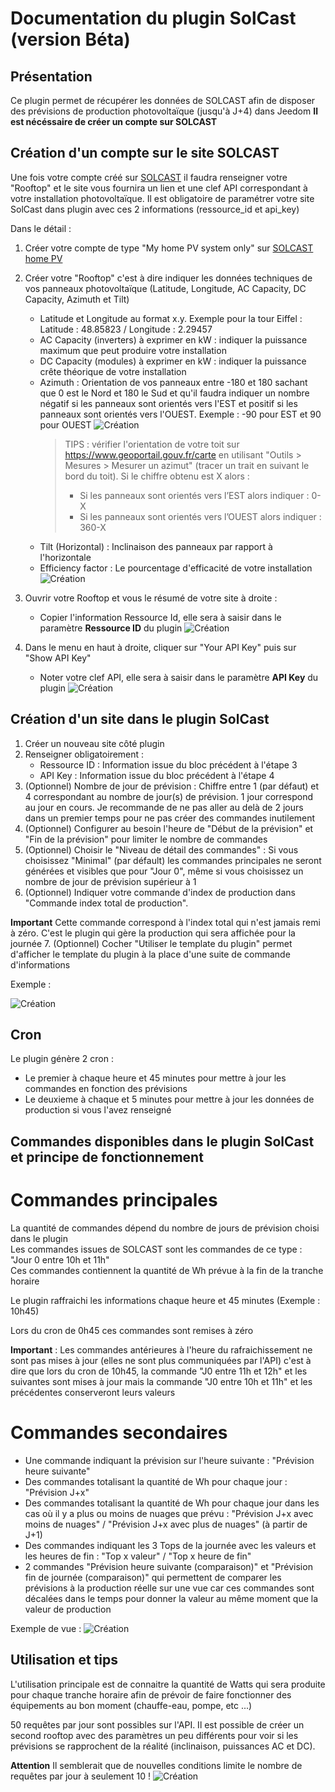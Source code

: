 # Documentation du plugin SolCast (version Béta)

## Présentation
Ce plugin permet de récupérer les données de SOLCAST afin de disposer des prévisions de production photovoltaïque (jusqu'à J+4) dans Jeedom
**Il est nécéssaire de créer un compte sur SOLCAST**

## Création d'un compte sur le site SOLCAST
Une fois votre compte créé sur [SOLCAST](https://solcast.com) il faudra renseigner votre "Rooftop" et le site vous fournira un lien et une clef API correspondant à votre installation photovoltaïque. Il est obligatoire de paramétrer votre site SolCast dans plugin avec ces 2 informations (ressource_id et api_key)

Dans le détail :
1. Créer votre compte de type "My home PV system only" sur [SOLCAST home PV](https://toolkit.solcast.com.au/register/hobbyist)
2. Créer votre "Rooftop" c'est à dire indiquer les données techniques de vos panneaux photovoltaïque (Latitude, Longitude, AC Capacity, DC Capacity, Azimuth et Tilt)
    - Latitude et Longitude au format x.y. Exemple pour la tour Eiffel : Latitude : 48.85823 / Longitude : 2.29457
    - AC Capacity (inverters) à exprimer en kW : indiquer la puissance maximum que peut produire votre installation
    - DC Capacity (modules) à exprimer en kW : indiquer la puissance crête théorique de votre installation
    - Azimuth : Orientation de vos panneaux entre -180 et 180 sachant que 0 est le Nord et 180 le Sud et qu'il faudra indiquer un nombre négatif si les panneaux sont orientés vers l'EST et positif si les panneaux sont orientés vers l'OUEST. Exemple : -90 pour EST et 90 pour OUEST
![Création](images/SolCast_Boussole.png)  
      > TIPS : vérifier l'orientation de votre toit sur https://www.geoportail.gouv.fr/carte en utilisant "Outils > Mesures > Mesurer un azimut" (tracer un trait en suivant le bord du toit). Si le chiffre obtenu est X alors : 
      > - Si les panneaux sont orientés vers l’EST alors indiquer : 0-X
      > - Si les panneaux sont orientés vers l’OUEST alors indiquer : 360-X
    - Tilt (Horizontal) : Inclinaison des panneaux par rapport à l'horizontale
    - Efficiency factor : Le pourcentage d'efficacité de votre installation
![Création](images/rooftop-site_creation.png)

3. Ouvrir votre Rooftop et vous le résumé de votre site à droite :    
    - Copier l'information Ressource Id, elle sera à saisir dans le paramètre **Ressource ID** du plugin
![Création](images/SolCast_Site_Summary.png)

4. Dans le menu en haut à droite, cliquer sur "Your API Key" puis sur "Show API Key"
    - Noter votre clef API, elle sera à saisir dans le paramètre **API Key** du plugin
![Création](images/SolCast_API_Key.png)


## Création d'un site dans le plugin SolCast
1. Créer un nouveau site côté plugin
2. Renseigner obligatoirement :
    - Ressource ID : Information issue du bloc précédent à l'étape 3
    - API Key : Information issue du bloc précédent à l'étape 4
3. (Optionnel) Nombre de jour de prévision : Chiffre entre 1 (par défaut) et 4 correspondant au nombre de jour(s) de prévision. 1 jour correspond au jour en cours. Je recommande de ne pas aller au delà de 2 jours dans un premier temps pour ne pas créer des commandes inutilement
4. (Optionnel) Configurer au besoin l'heure de "Début de la prévision" et "Fin de la prévision" pour limiter le nombre de commandes
5. (Optionnel) Choisir le "Niveau de détail des commandes" : Si vous choisissez "Minimal" (par défault) les commandes principales ne seront générées et visibles que pour "Jour 0", même si vous choisissez un nombre de jour de prévision supérieur à 1
6. (Optionnel) Indiquer votre commande d'index de production dans "Commande index total de production".

**Important** Cette commande correspond à l'index total qui n'est jamais remi à zéro. C'est le plugin qui gère la production qui sera affichée pour la journée
7. (Optionnel) Cocher "Utiliser le template du plugin" permet d'afficher le template du plugin à la place d'une suite de commande d'informations

Exemple :

![Création](images/SolCast_template.png)

## Cron

Le plugin génère 2 cron :
- Le premier à chaque heure et 45 minutes pour mettre à jour les commandes en fonction des prévisions
- Le deuxieme à chaque et 5 minutes pour mettre à jour les données de production si vous l'avez renseigné

## Commandes disponibles dans le plugin SolCast et principe de fonctionnement
# Commandes principales
La quantité de commandes dépend du nombre de jours de prévision choisi dans le plugin  
Les commandes issues de SOLCAST sont les commandes de ce type : "Jour 0 entre 10h et 11h"  
Ces commandes contiennent la quantité de Wh prévue à la fin de la tranche horaire

Le plugin raffraichi les informations chaque heure et 45 minutes (Exemple : 10h45)

Lors du cron de 0h45 ces commandes sont remises à zéro

**Important** : Les commandes antérieures à l'heure du rafraichissement ne sont pas mises à jour (elles ne sont plus communiquées par l'API) c'est à dire que lors du cron de 10h45, la commande "J0 entre 11h et 12h" et les suivantes sont mises à jour mais la commande "J0 entre 10h et 11h" et les précédentes conserveront leurs valeurs

# Commandes secondaires
- Une commande indiquant la prévision sur l'heure suivante : "Prévision heure suivante"
- Des commandes totalisant la quantité de Wh pour chaque jour : "Prévision J+x"
- Des commandes totalisant la quantité de Wh pour chaque jour dans les cas où il y a plus ou moins de nuages que prévu : "Prévision J+x avec moins de nuages" / "Prévision J+x avec plus de nuages" (à partir de J+1)
- Des commandes indiquant les 3 Tops de la journée avec les valeurs et les heures de fin : "Top x valeur" / "Top x heure de fin"
- 2 commandes "Prévision heure suivante (comparaison)" et "Prévision fin de journée (comparaison)" qui permettent de comparer les prévisions à la production réelle sur une vue car ces commandes sont décalées dans le temps pour donner la valeur au même moment que la valeur de production

Exemple de vue : 
![Création](images/SolCast_vue.png)


## Utilisation et tips
L'utilisation principale est de connaitre la quantité de Watts qui sera produite pour chaque tranche horaire afin de prévoir de faire fonctionner des équipements au bon moment (chauffe-eau, pompe, etc ...)

50 requêtes par jour sont possibles sur l'API. Il est possible de créer un second rooftop avec des paramètres un peu différents pour voir si les prévisions se rapprochent de la réalité (inclinaison, puissances AC et DC).

**Attention**
Il semblerait que de nouvelles conditions limite le nombre de requêtes par jour à seulement 10 !
![Création](images/SolCast_10_requests_only.png)
